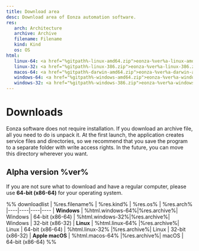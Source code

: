 ```yaml
---
title: Download area
desc: Download area of Eonza automation software.
res:
   arch: Architecture
   archive: Archive
   filename: Filename
   kind: Kind
   os: OS
html:
   linux-64: <a href="%gitpath%-linux-amd64.zip">eonza-%ver%a-linux-amd64.zip</a>
   linux-32: <a href="%gitpath%-linux-386.zip">eonza-%ver%a-linux-386.zip</a>
   macos-64: <a href="%gitpath%-darwin-amd64.zip">eonza-%ver%a-darwin-amd64.zip</a>
   windows-64: <a href="%gitpath%-windows-amd64.zip">eonza-%ver%a-windows-amd64.zip</a>
   windows-32: <a href="%gitpath%-windows-386.zip">eonza-%ver%a-windows-386.zip</a>
---
```

# Downloads

Eonza software does not require installation. If you download an archive file, all you need to do is unpack it. At the first launch, the application creates service files and directories, so we recommend that you save the program to a separate folder with write access rights. In the future, you can move this directory wherever you want.

## Alpha version %ver%

If you are not sure what to download and have a regular computer, please use **64-bit (x86-64)** for your operating system.

%% downloadlist
| %res.filename% | %res.kind% | %res.os% | %res.arch%
|----|----|----|----
| **Windows**
| %html.windows-64%|%res.archive%| Windows | 64-bit (x86-64)
| %html.windows-32%|%res.archive%| Windows | 32-bit (x86-32)
| **Linux**
| %html.linux-64% |%res.archive%| Linux | 64-bit (x86-64)
| %html.linux-32% |%res.archive%| Linux | 32-bit (x86-32)
| **Apple macOS**
| %html.macos-64% |%res.archive%| macOS | 64-bit (x86-64)
%%
